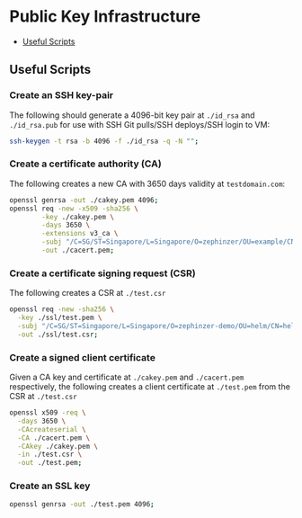 # Public Key Infrastructure

- [Useful Scripts](#useful-scripts)

## Useful Scripts

### Create an SSH key-pair

The following should generate a 4096-bit key pair at `./id_rsa` and `./id_rsa.pub` for use with SSH Git pulls/SSH deploys/SSH login to VM:

```sh
ssh-keygen -t rsa -b 4096 -f ./id_rsa -q -N "";
```

### Create a certificate authority (CA)

The following creates a new CA with 3650 days validity at `testdomain.com`:

```sh
openssl genrsa -out ./cakey.pem 4096;
openssl req -new -x509 -sha256 \
		-key ./cakey.pem \
		-days 3650 \
		-extensions v3_ca \
		-subj "/C=SG/ST=Singapore/L=Singapore/O=zephinzer/OU=example/CN=testdomain.com" \
		-out ./cacert.pem;
```

### Create a certificate signing request (CSR)

The following creates a CSR at `./test.csr`

```sh
openssl req -new -sha256 \
  -key ./ssl/test.pem \
  -subj "/C=SG/ST=Singapore/L=Singapore/O=zephinzer-demo/OU=helm/CN=helmuser" \
  -out ./ssl/test.csr;
```

### Create a signed client certificate

Given a CA key and certificate at `./cakey.pem` and `./cacert.pem` respectively, the following creates a client certificate at `./test.pem` from the CSR at `./test.csr`

```sh
openssl x509 -req \
  -days 3650 \
  -CAcreateserial \
  -CA ./cacert.pem \
  -CAkey ./cakey.pem \
  -in ./test.csr \
  -out ./test.pem;
```

### Create an SSL key

```sh
openssl genrsa -out ./test.pem 4096;
```
